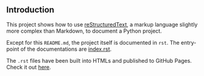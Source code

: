 ## Introduction

This project shows how to use [reStructuredText](https://docutils.sourceforge.io/rst.html), a markup language
slightly more complex than Markdown, to document a Python project.

Except for this `README.md`, the project itself is documented in `rst`. The entry-point of the documentations are
[index.rst](docs/source/index.rst).

The `.rst` files have been built into HTMLs and published to GitHub Pages. Check it out
[here](https://ascending-llc.github.io/rst-demo/).
